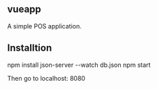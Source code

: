 ## vueapp

A simple POS application.

## Installtion

npm install
json-server --watch db.json
npm start

Then go to localhost: 8080